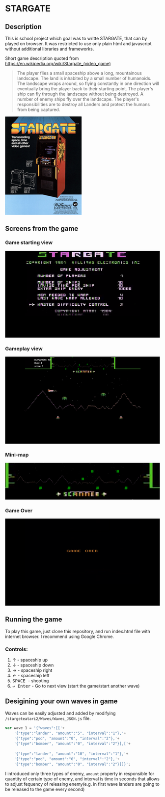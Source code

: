# STARGATE
## Description
This is school project which goal was to writte STARGATE, that can by played on browser. It was restricted to use only plain html and javascript without additional libraries and frameworks.

Short game description quoted from https://en.wikipedia.org/wiki/Stargate_(video_game)

>The player flies a small spaceship above a long, mountainous landscape. The land is inhabited by a small number of humanoids. The landscape wraps around, so flying constantly in one direction will eventually bring the player back to their starting point. The player's ship can fly through the landscape without being destroyed. 
A number of enemy ships fly over the landscape. The player's responsibilities are to destroy all Landers and protect the humans from being captured.

![alt Text](./readMePhotos/stargateLogo.png)

## Screens from the game
### Game starting view
![alt Text](./readMePhotos/StartingView.png)
### Gameplay view
![alt Text](./readMePhotos/GameView.png)
### Mini-map
![alt Text](./readMePhotos/MiniMap.png)
### Game Over
![alt Text](./readMePhotos/GameOver.png)
## Running the game
To play this game, just clone this repository, and run index.html file with internet browser. I recommend using Google Chrome.

### Controls: 
1. &#8593; - spaceship up
2. &#x2193; - spaceship down
3. &#x2192; - spaceship right
4. &#x2190; - spaceship left
5. <kbd> SPACE </kbd> - shooting
6. <kbd>↵ Enter</kbd> - Go to next view (start the game/start another wave)


## Desigining your own waves in game
Waves can be easily adjusted and added by modifying `/stargeteatari2/Waves/Waves_JSON.js` file.
```javascript
var wave_1 = '{"waves":[['+
    '{"type":"lander", "amount":"5", "interval":"1"},'+
    '{"type":"pod", "amount":"0", "interval":"2"},'+
    '{"type":"bomber", "amount":"0", "interval":"2"}],['+
    
    '{"type":"lander", "amount":"10", "interval":"1"},'+
    '{"type":"pod", "amount":"0", "interval":"2"},'+
    '{"type":"bomber", "amount":"0", "interval":"2"}]]}';
```
I introduced only three types of enemy, `amount` property in responsible for quantity of certain type of enemy, and interval is time in seconds that allows to adjust fequency of releasing enemy(e.g. in first wave landers are going to be released to the game every second)